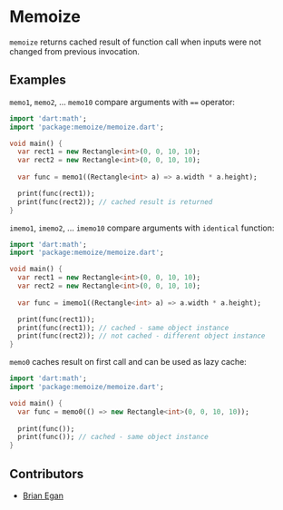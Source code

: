 # Memoize

`memoize` returns cached result of function call when inputs were not changed from previous invocation. 

## Examples

`memo1`, `memo2`, ... `memo10` compare arguments with `==` operator:


```dart
import 'dart:math';
import 'package:memoize/memoize.dart';

void main() {
  var rect1 = new Rectangle<int>(0, 0, 10, 10);
  var rect2 = new Rectangle<int>(0, 0, 10, 10);
  
  var func = memo1((Rectangle<int> a) => a.width * a.height);

  print(func(rect1));
  print(func(rect2)); // cached result is returned
}
```

`imemo1`, `imemo2`, ... `imemo10` compare arguments with `identical` function:

```dart
import 'dart:math';
import 'package:memoize/memoize.dart';

void main() {
  var rect1 = new Rectangle<int>(0, 0, 10, 10);
  var rect2 = new Rectangle<int>(0, 0, 10, 10);
  
  var func = imemo1((Rectangle<int> a) => a.width * a.height);

  print(func(rect1));
  print(func(rect1)); // cached - same object instance
  print(func(rect2)); // not cached - different object instance
}
```

`memo0` caches result on first call and can be used as lazy cache:

```dart
import 'dart:math';
import 'package:memoize/memoize.dart';

void main() {
  var func = memo0(() => new Rectangle<int>(0, 0, 10, 10));
  
  print(func());
  print(func()); // cached - same object instance
}
```

## Contributors

  - [Brian Egan](https://gitlab.com/users/brianegan/projects)